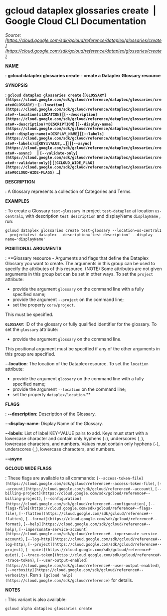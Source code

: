 # gcloud dataplex glossaries create  |  Google Cloud CLI Documentation

*Source: [https://cloud.google.com/sdk/gcloud/reference/dataplex/glossaries/create](https://cloud.google.com/sdk/gcloud/reference/dataplex/glossaries/create)*

**NAME**

: **gcloud dataplex glossaries create - create a Dataplex Glossary resource**

**SYNOPSIS**

: **`gcloud dataplex glossaries create` (`[GLOSSARY](https://cloud.google.com/sdk/gcloud/reference/dataplex/glossaries/create#GLOSSARY)` : `[--location](https://cloud.google.com/sdk/gcloud/reference/dataplex/glossaries/create#--location)`=`LOCATION`) [`[--description](https://cloud.google.com/sdk/gcloud/reference/dataplex/glossaries/create#--description)`=`DESCRIPTION`] [`[--display-name](https://cloud.google.com/sdk/gcloud/reference/dataplex/glossaries/create#--display-name)`=`DISPLAY_NAME`] [`[--labels](https://cloud.google.com/sdk/gcloud/reference/dataplex/glossaries/create#--labels)`=[`KEY`=`VALUE`,…]] [`[--async](https://cloud.google.com/sdk/gcloud/reference/dataplex/glossaries/create#--async)`     | `[--validate-only](https://cloud.google.com/sdk/gcloud/reference/dataplex/glossaries/create#--validate-only)`] [`[GCLOUD_WIDE_FLAG](https://cloud.google.com/sdk/gcloud/reference/dataplex/glossaries/create#GCLOUD-WIDE-FLAGS) …`]**

**DESCRIPTION**

: A Glossary represents a collection of Categories and Terms.

**EXAMPLES**

: To create a Glossary `test-glossary` in project
`test-dataplex` at location `us-central1`, with
description `test description` and displayName
`displayName` , run:

```
gcloud dataplex glossaries create test-glossary --location=us-central1 --project=test-dataplex --description='test description' --display-name='displayName'
```

**POSITIONAL ARGUMENTS**

: **Glossary resource - Arguments and flags that define the Dataplex Glossary you
want to create. The arguments in this group can be used to specify the
attributes of this resource. (NOTE) Some attributes are not given arguments in
this group but can be set in other ways.
To set the `project` attribute:

- provide the argument `glossary` on the command line with a fully
specified name;
- provide the argument `--project` on the command line;
- set the property `core/project`.

This must be specified.

**`GLOSSARY`**:
ID of the glossary or fully qualified identifier for the glossary.
To set the `glossary` attribute:

- provide the argument `glossary` on the command line.

This positional argument must be specified if any of the other arguments in this
group are specified.

**--location**:
The location of the Dataplex resource.
To set the `location` attribute:

- provide the argument `glossary` on the command line with a fully
specified name;
- provide the argument `--location` on the command line;
- set the property `dataplex/location`.**

**FLAGS**

: **--description**:
Description of the Glossary.

**--display-name**:
Display Name of the Glossary.

**--labels**:
List of label KEY=VALUE pairs to add.
Keys must start with a lowercase character and contain only hyphens
(`-`), underscores (`_`), lowercase characters, and
numbers. Values must contain only hyphens (`-`), underscores
(`_`), lowercase characters, and numbers.

**--async**

**GCLOUD WIDE FLAGS**

: These flags are available to all commands: `[--access-token-file](https://cloud.google.com/sdk/gcloud/reference#--access-token-file)`,
`[--account](https://cloud.google.com/sdk/gcloud/reference#--account)`, `[--billing-project](https://cloud.google.com/sdk/gcloud/reference#--billing-project)`,
`[--configuration](https://cloud.google.com/sdk/gcloud/reference#--configuration)`,
`[--flags-file](https://cloud.google.com/sdk/gcloud/reference#--flags-file)`,
`[--flatten](https://cloud.google.com/sdk/gcloud/reference#--flatten)`, `[--format](https://cloud.google.com/sdk/gcloud/reference#--format)`, `[--help](https://cloud.google.com/sdk/gcloud/reference#--help)`, `[--impersonate-service-account](https://cloud.google.com/sdk/gcloud/reference#--impersonate-service-account)`,
`[--log-http](https://cloud.google.com/sdk/gcloud/reference#--log-http)`,
`[--project](https://cloud.google.com/sdk/gcloud/reference#--project)`, `[--quiet](https://cloud.google.com/sdk/gcloud/reference#--quiet)`, `[--trace-token](https://cloud.google.com/sdk/gcloud/reference#--trace-token)`, `[--user-output-enabled](https://cloud.google.com/sdk/gcloud/reference#--user-output-enabled)`,
`[--verbosity](https://cloud.google.com/sdk/gcloud/reference#--verbosity)`.
Run `$ [gcloud help](https://cloud.google.com/sdk/gcloud/reference)` for details.

**NOTES**

: This variant is also available:

```
gcloud alpha dataplex glossaries create
```